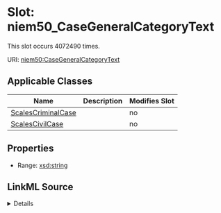 

# Slot: niem50_CaseGeneralCategoryText




This slot occurs 4072490 times.


URI: [niem50:CaseGeneralCategoryText](http://release.niem.gov/niem/niem-core/5.0/CaseGeneralCategoryText)



<!-- no inheritance hierarchy -->





## Applicable Classes

| Name | Description | Modifies Slot |
| --- | --- | --- |
| [ScalesCriminalCase](../classes/ScalesCriminalCase.md) |  |  no  |
| [ScalesCivilCase](../classes/ScalesCivilCase.md) |  |  no  |







## Properties

* Range: [xsd:string](http://www.w3.org/2001/XMLSchema#string)







## LinkML Source

<details>

```yaml
name: niem50_CaseGeneralCategoryText
from_schema: okns:scales-kg
rank: 1000
slot_uri: niem50:CaseGeneralCategoryText
alias: niem50_CaseGeneralCategoryText
domain_of:
- scales_CivilCase
- scales_CriminalCase
range: string

```
</details>